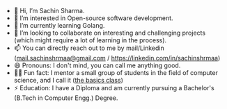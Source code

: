 - 👋 Hi, I’m Sachin Sharma.
- 👀 I’m interested in Open-source software development.
- 🌱 I’m currently learning Golang.
- 💞️ I’m looking to collaborate on interesting and challenging projects (which might require a lot of learning in the process).
- 📫 You can directly reach out to me by mail/Linkedin (mail.sachinshrmaa@gmail.com / https://linkedin.com/in/sachinshrmaa)
- 😄 Pronouns: I don't mind, you can call me anything good.
- 👨‍🏫 Fun fact: I mentor a small group of students in the field of computer science, and I call it ([the basics class](https://thebasicsclass.in))
- ⚡ Education: I have a Diploma and am currently pursuing a Bachelor's (B.Tech in Computer Engg.) Degree. 


